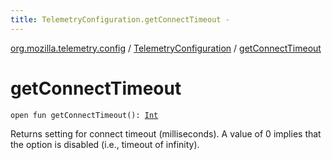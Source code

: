 ```yaml
---
title: TelemetryConfiguration.getConnectTimeout - 
---
```


[org.mozilla.telemetry.config](../index.html) / [TelemetryConfiguration](index.html) / [getConnectTimeout](./get-connect-timeout.html)

# getConnectTimeout

`open fun getConnectTimeout(): `[`Int`](https://kotlinlang.org/api/latest/jvm/stdlib/kotlin/-int/index.html)

Returns setting for connect timeout (milliseconds). A value of 0 implies that the option is disabled (i.e., timeout of infinity).

